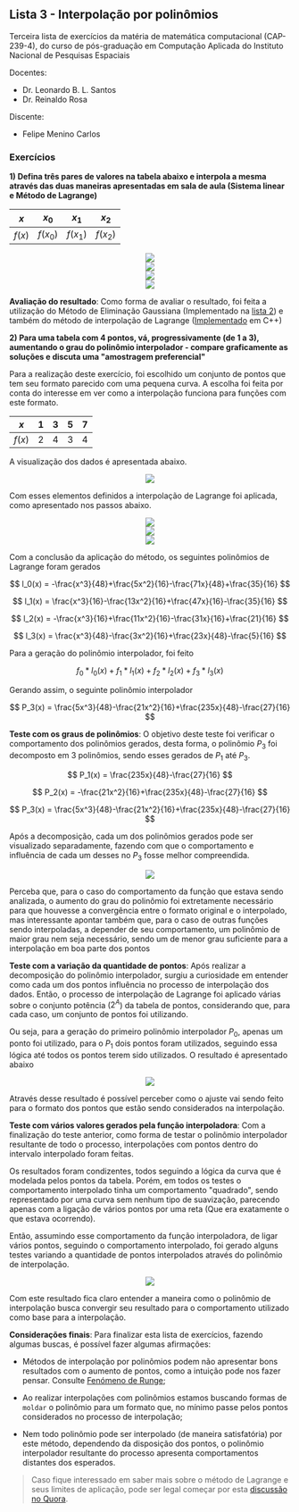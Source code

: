 ## Lista 3 - Interpolação por polinômios

Terceira lista de exercícios da matéria de matemática computacional (CAP-239-4), do curso de pós-graduação em Computação Aplicada do Instituto Nacional de Pesquisas Espaciais

Docentes:
- Dr. Leonardo B. L. Santos
- Dr. Reinaldo Rosa

Discente:
- Felipe Menino Carlos

### Exercícios

**1) Defina três pares de valores na tabela abaixo e interpola a mesma através das duas maneiras apresentadas em sala de aula (Sistema linear e Método de Lagrange)**

| $x$    | $x_0$    | $x_1$     | $x_2$     |
|--------|----------|-----------|-----------|
| $f(x)$ | $f(x_0)$ | $f(x_1 )$ | $f(x_2 )$ |

<div align="center">
    <img src="figuras/interp_1.jpg">
</div>

<div align="center">
    <img src="figuras/interp_2.jpg">
</div>

<div align="center">
    <img src="figuras/interp_3.jpg">
</div>

<div align="center">
    <img src="figuras/interp_4.jpg">
</div>

**Avaliação do resultado**: Como forma de avaliar o resultado, foi feita a utilização do Método de Eliminação Gaussiana (Implementado na [lista 2](https://fmenino-cap-239.netlify.com/lista_2/)) e também do método de interpolação de Lagrange ([Implementado](https://github.com/M3nin0/matematica-computacional/blob/master/listas/lista_3/code.md) em C++)

**2) Para uma tabela com 4 pontos, vá, progressivamente (de 1 a 3), aumentando o grau do polinômio interpolador - compare graficamente as soluções e discuta uma "amostragem preferencial"**

Para a realização deste exercício, foi escolhido um conjunto de pontos que tem seu formato parecido com uma pequena curva. A escolha foi feita por conta do interesse em ver como a interpolação funciona para funções com este formato.

| $x$    | 1 | 3 | 5 | 7 |
|------|---|---|---|---|
| $f(x)$ | 2 | 4 | 3 | 4 |

A visualização dos dados é apresentada abaixo.

<div align="center">
    <img src="figuras/pontos_tabelados.png">
</div>

Com esses elementos definidos a interpolação de Lagrange foi aplicada, como apresentado nos passos abaixo.

<div align="center">
    <img src="figuras/interp_5.jpg">
</div>

<div align="center">
    <img src="figuras/interp_6.jpg">
</div>

<div align="center">
    <img src="figuras/interp_7.jpg">
</div>

Com a conclusão da aplicação do método, os seguintes polinômios de Lagrange foram gerados

$$
l_0(x) = -\frac{x^3}{48}+\frac{5x^2}{16}-\frac{71x}{48}+\frac{35}{16}
$$

$$
l_1(x) = \frac{x^3}{16}-\frac{13x^2}{16}+\frac{47x}{16}-\frac{35}{16}
$$

$$
l_2(x) = -\frac{x^3}{16}+\frac{11x^2}{16}-\frac{31x}{16}+\frac{21}{16}
$$

$$
l_3(x) = \frac{x^3}{48}-\frac{3x^2}{16}+\frac{23x}{48}-\frac{5}{16}
$$

Para a geração do polinômio interpolador, foi feito

$$
f_0 * l_0(x) + f_1 * l_1(x) + f_2 * l_2(x) + f_3 * l_3(x)
$$

Gerando assim, o seguinte polinômio interpolador

$$
P_3(x) = \frac{5x^3}{48}-\frac{21x^2}{16}+\frac{235x}{48}-\frac{27}{16}
$$

**Teste com os graus de polinômios**: O objetivo deste teste foi verificar o comportamento dos polinômios gerados, desta forma, o polinômio $P_3$ foi decomposto em 3 polinômios, sendo esses gerados de $P_1$ até $P_3$.

$$
P_1(x) = \frac{235x}{48}-\frac{27}{16}
$$

$$
P_2(x) = -\frac{21x^2}{16}+\frac{235x}{48}-\frac{27}{16}
$$

$$
P_3(x) = \frac{5x^3}{48}-\frac{21x^2}{16}+\frac{235x}{48}-\frac{27}{16}
$$

Após a decomposição, cada um dos polinômios gerados pode ser visualizado separadamente, fazendo com que o comportamento e influência de cada um desses no $P_3$ fosse melhor compreendida.

<div align="center">
    <img src="figuras/comportamento_polinomios.png">
</div>

Perceba que, para o caso do comportamento da função que estava sendo analizada, o aumento do grau do polinômio foi extretamente necessário para que houvesse a convergência entre o formato original e o interpolado, mas interessante apontar também que, para o caso de outras funções sendo interpoladas, a depender de seu comportamento, um polinômio de maior grau nem seja necessário, sendo um de menor grau suficiente para a interpolação em boa parte dos pontos

**Teste com a variação da quantidade de pontos**: Após realizar a decomposição do polinômio interpolador, surgiu a curiosidade em entender como cada um dos pontos influência no processo de interpolação dos dados. Então, o processo de interpolação de Lagrange foi aplicado várias sobre o conjunto potência ($2^A$) da tabela de pontos, considerando que, para cada caso, um conjunto de pontos foi utilizando.

Ou seja, para a geração do primeiro polinômio interpolador $P_0$, apenas um ponto foi utilizado, para o $P_1$ dois pontos foram utilizados, seguindo essa lógica até todos os pontos terem sido utilizados. O resultado é apresentado abaixo

<div align="center">
    <img src="figuras/polinomios_de_interpolacao.png">
</div>

Através desse resultado é possível perceber como o ajuste vai sendo feito para o formato dos pontos que estão sendo considerados na interpolação.

**Teste com vários valores gerados pela função interpoladora**: Com a finalização do teste anterior, como forma de testar o polinômio interpolador resultante de todo o processo, interpolações com pontos dentro do intervalo interpolado foram feitas.

Os resultados foram condizentes, todos seguindo a lógica da curva que é modelada pelos pontos da tabela. Porém, em todos os testes o comportamento interpolado tinha um comportamento "quadrado", sendo representado por uma curva sem nenhum tipo de suavização, parecendo apenas com a ligação de vários pontos por uma reta (Que era exatamente o que estava ocorrendo).

Então, assumindo esse comportamento da função interpoladora, de ligar vários pontos, seguindo o comportamento interpolado, foi gerado alguns testes variando a quantidade de pontos interpolados através do polinômio de interpolação.

<div align="center">
    <img src="figuras/interpolacao_varios_pontos.png">
</div>

Com este resultado fica claro entender a maneira como o polinômio de interpolação busca convergir seu resultado para o comportamento utilizado como base para a interpolação.


**Considerações finais**: Para finalizar esta lista de exercícios, fazendo algumas buscas, é possível fazer algumas afirmações:

- Métodos de interpolação por polinômios podem não apresentar bons resultados com o aumento de pontos, como a intuição pode nos fazer pensar. Consulte [Fenómeno de Runge](https://en.wikipedia.org/wiki/Runge%27s_phenomenon);

- Ao realizar interpolações com polinômios estamos buscando formas de `moldar` o polinômio para um formato que, no mínimo passe pelos pontos considerados no processo de interpolação;

- Nem todo polinômio pode ser interpolado (de maneira satisfatória) por este método, dependendo da disposição dos pontos, o polinômio interpolador resultante do processo apresenta comportamentos distantes dos esperados.

> Caso fique interessado em saber mais sobre o método de Lagrange e seus limites de aplicação, pode ser legal começar por esta [discussão no Quora](https://www.quora.com/What-are-the-advantages-and-disadvantages-to-use-higher-order-polynomials-in-Lagranges-interpolation).

<!-- **Pergunta**: Um polinômio de 3° grau normalmente gera algo parecido com uma curva, e se eu tiver um conjunto com mais de três pontos e interpolar, o que ocorre na função de interpolação. -->

<!-- Neste exercício, ao falar sobre a integração, falar sobre a experiência feita com mais pontos na interpolação e dizer que buscou e encontrou sugestões de o pq o problema ocorrer (https://www.quora.com/What-are-the-advantages-and-disadvantages-to-use-higher-order-polynomials-in-Lagranges-interpolation) -->
